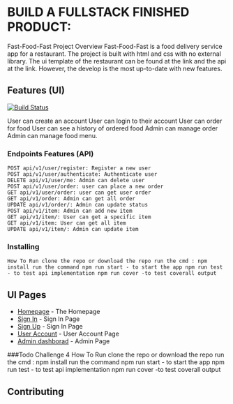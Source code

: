 # BUILD A FULLSTACK FINISHED PRODUCT: 

Fast-Food-Fast Project Overview Fast-Food-Fast is a food delivery service app for a restaurant. The project is built with html and css with no external library. The ui template of the restaurant can be found at the link and the api at the link. However, the develop is the most up-to-date with new features.

## Features (UI) 

[![Build Status](https://travis-ci.org/techneplus/Fast-Food-App.svg?branch=master)](https://travis-ci.org/techneplus/Fast-Food-App)

User can create an account User can login to their account User can order for food User can see a history of ordered food Admin can manage order Admin can manage food menu.

### Endpoints Features (API) 
```
POST api/v1/user/register: Register a new user
POST api/v1/user/authenticate: Authenticate user 
DELETE api/v1/user/me: Admin can delete user 
POST api/v1/user/order: user can place a new order 
GET api/v1/user/order: user can get user order 
GET api/v1/order: Admin can get all order 
UPDATE api/v1/order/: Admin can update status 
POST api/v1/item: Admin can add new item 
GET api/v1/item/: User can get a specific item 
GET api/v1/item: User can get all item 
UPDATE api/v1/item/: Admin can update item
```
### Installing
```
How To Run clone the repo or download the repo run the cmd : npm install run the command npm run start - to start the app npm run test - to test api implementation npm run cover -to test coverall output
```

## UI Pages

* [Homepage](https://techneplus.github.io/Fast-Food-App/UI/index.html) - The Homepage
* [Sign In](https://techneplus.github.io/Fast-Food-App/UI/sign-in.html) - Sign In Page
* [Sign Up](https://techneplus.github.io/Fast-Food-App/UI/sign-up.html) - Sign In Page
* [User Account](https://techneplus.github.io/Fast-Food-App/UI/account.html) - User Account Page
* [Admin dashborad](https://techneplus.github.io/Fast-Food-App/UI/dashboard.html) - Admin Page

###Todo Challenge 4
How To Run clone the repo or download the repo run the cmd : npm install run the command npm run start - to start the app npm run test - to test api implementation npm run cover -to test coverall output
## Contributing